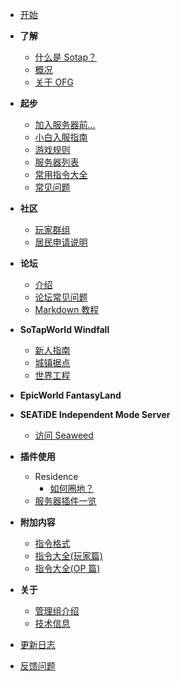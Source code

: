 - [开始](index.md)  

- **了解**
    - [什么是 Sotap？](introduction.md)
    - [概况](overview.md)
    - [关于 OFG](about-ofg.md)  
- **起步**
    - [加入服务器前...](getting-started/preparation.md)
    - [小白入服指南](getting-started/entering-server.md)
    - [游戏规则](rules.md)
    - [服务器列表](getting-started/server-network.md)
    - [常用指令大全](getting-started/basic-commands.md)
    - [常见问题](getting-started/faq.md)
- **社区**
    - [玩家群组](forum/groups.md)
    - [居民申请说明](forum/application.md)
- **论坛**
    - [介绍](forum/introduction.md)
    - [论坛常见问题](forum/faq.md)
    - [Markdown 教程](forum/markdown-tutorial.md)
- **SoTapWorld Windfall**
    - [新人指南](Windfall/beginners-guide.md)
    - [城镇据点](Windfall/realms)
    - [世界工程](Windfall/projects)
- **EpicWorld FantasyLand**
- **SEATiDE Independent Mode Server**
    - [访问 Seaweed](//wiki.seatide.net)
- **插件使用**
    - Residence
        - [如何圈地？](plugins/residence/how-to-create-a-residence.md)
    - [服务器插件一览](plugins/all.md)
- **附加内容**
    - [指令格式](others/command-format.md)
    - [指令大全(玩家篇)](others/commands-for-players.md)
    - [指令大全(OP 篇)](others/commands-for-operators.md)
- **关于**
    - [管理组介绍](about/management.md)
    - [技术信息](about/technical-information.md)
- [更新日志](changelog.md)
- [反馈问题](https://g.sotap.org/t/development)
    
